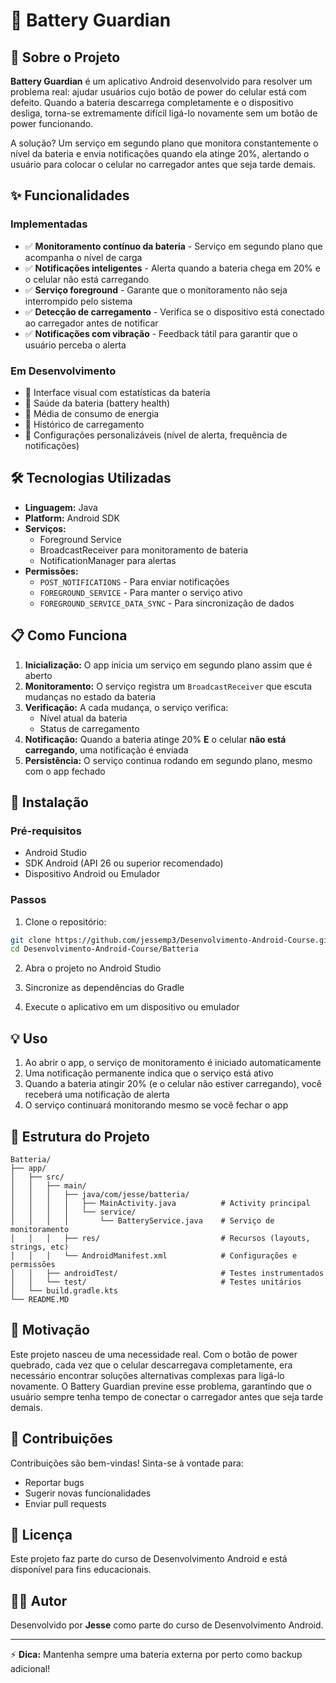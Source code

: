 # 🔋 Battery Guardian

## 📱 Sobre o Projeto

**Battery Guardian** é um aplicativo Android desenvolvido para resolver um problema real: ajudar usuários cujo botão de power do celular está com defeito. Quando a bateria descarrega completamente e o dispositivo desliga, torna-se extremamente difícil ligá-lo novamente sem um botão de power funcionando.

A solução? Um serviço em segundo plano que monitora constantemente o nível da bateria e envia notificações quando ela atinge 20%, alertando o usuário para colocar o celular no carregador antes que seja tarde demais.

## ✨ Funcionalidades

### Implementadas
- ✅ **Monitoramento contínuo da bateria** - Serviço em segundo plano que acompanha o nível de carga
- ✅ **Notificações inteligentes** - Alerta quando a bateria chega em 20% e o celular não está carregando
- ✅ **Serviço foreground** - Garante que o monitoramento não seja interrompido pelo sistema
- ✅ **Detecção de carregamento** - Verifica se o dispositivo está conectado ao carregador antes de notificar
- ✅ **Notificações com vibração** - Feedback tátil para garantir que o usuário perceba o alerta

### Em Desenvolvimento
- 🔄 Interface visual com estatísticas da bateria
- 🔄 Saúde da bateria (battery health)
- 🔄 Média de consumo de energia
- 🔄 Histórico de carregamento
- 🔄 Configurações personalizáveis (nível de alerta, frequência de notificações)

## 🛠️ Tecnologias Utilizadas

- **Linguagem:** Java
- **Platform:** Android SDK
- **Serviços:** 
  - Foreground Service
  - BroadcastReceiver para monitoramento de bateria
  - NotificationManager para alertas
- **Permissões:**
  - `POST_NOTIFICATIONS` - Para enviar notificações
  - `FOREGROUND_SERVICE` - Para manter o serviço ativo
  - `FOREGROUND_SERVICE_DATA_SYNC` - Para sincronização de dados

## 📋 Como Funciona

1. **Inicialização:** O app inicia um serviço em segundo plano assim que é aberto
2. **Monitoramento:** O serviço registra um `BroadcastReceiver` que escuta mudanças no estado da bateria
3. **Verificação:** A cada mudança, o serviço verifica:
   - Nível atual da bateria
   - Status de carregamento
4. **Notificação:** Quando a bateria atinge 20% **E** o celular **não está carregando**, uma notificação é enviada
5. **Persistência:** O serviço continua rodando em segundo plano, mesmo com o app fechado

## 🚀 Instalação

### Pré-requisitos
- Android Studio
- SDK Android (API 26 ou superior recomendado)
- Dispositivo Android ou Emulador

### Passos
1. Clone o repositório:
```bash
git clone https://github.com/jessemp3/Desenvolvimento-Android-Course.git
cd Desenvolvimento-Android-Course/Batteria
```

2. Abra o projeto no Android Studio

3. Sincronize as dependências do Gradle

4. Execute o aplicativo em um dispositivo ou emulador

## 💡 Uso

1. Ao abrir o app, o serviço de monitoramento é iniciado automaticamente
2. Uma notificação permanente indica que o serviço está ativo
3. Quando a bateria atingir 20% (e o celular não estiver carregando), você receberá uma notificação de alerta
4. O serviço continuará monitorando mesmo se você fechar o app

## 📂 Estrutura do Projeto

```
Batteria/
├── app/
│   ├── src/
│   │   ├── main/
│   │   │   ├── java/com/jesse/batteria/
│   │   │   │   ├── MainActivity.java          # Activity principal
│   │   │   │   └── service/
│   │   │   │       └── BatteryService.java    # Serviço de monitoramento
│   │   │   ├── res/                           # Recursos (layouts, strings, etc)
│   │   │   └── AndroidManifest.xml            # Configurações e permissões
│   │   ├── androidTest/                       # Testes instrumentados
│   │   └── test/                              # Testes unitários
│   └── build.gradle.kts
└── README.MD
```

## 🎯 Motivação

Este projeto nasceu de uma necessidade real. Com o botão de power quebrado, cada vez que o celular descarregava completamente, era necessário encontrar soluções alternativas complexas para ligá-lo novamente. O Battery Guardian previne esse problema, garantindo que o usuário sempre tenha tempo de conectar o carregador antes que seja tarde demais.

## 🤝 Contribuições

Contribuições são bem-vindas! Sinta-se à vontade para:
- Reportar bugs
- Sugerir novas funcionalidades
- Enviar pull requests

## 📝 Licença

Este projeto faz parte do curso de Desenvolvimento Android e está disponível para fins educacionais.

## 👨‍💻 Autor

Desenvolvido por **Jesse** como parte do curso de Desenvolvimento Android.

---

⚡ **Dica:** Mantenha sempre uma bateria externa por perto como backup adicional!
